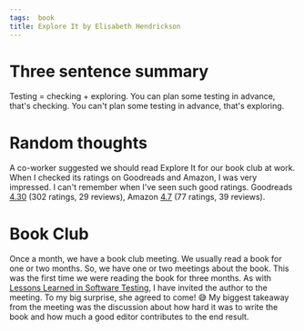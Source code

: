 ```yaml
---
tags:  book
title: Explore It by Elisabeth Hendrickson
---
```

# Three sentence summary

Testing = checking + exploring. You can plan some testing in advance, that's checking. You can't plan some testing in advance, that's exploring.

# Random thoughts

A co-worker suggested we should read Explore It for our book club at work. When I checked its ratings on Goodreads and Amazon, I was very impressed. I can't remember when I've seen such good ratings. Goodreads [4.30](https://www.goodreads.com/book/show/15980494-explore-it) (302 ratings, 29 reviews), Amazon [4.7](https://www.amazon.com/Explore-Increase-Confidence-Exploratory-Testing/product-reviews/1937785025) (77 ratings, 39 reviews).

# Book Club

Once a month, we have a book club meeting. We usually read a book for one or two months. So, we have one or two meetings about the book. This was the first time we were reading the book for three months. As with [Lessons Learned in Software Testing](lessons-learned-in-software-testing-2022), I have invited the author to the meeting. To my big surprise, she agreed to come! 😅 My biggest takeaway from the meeting was the discussion about how hard it was to write the book and how much a good editor contributes to the end result.
